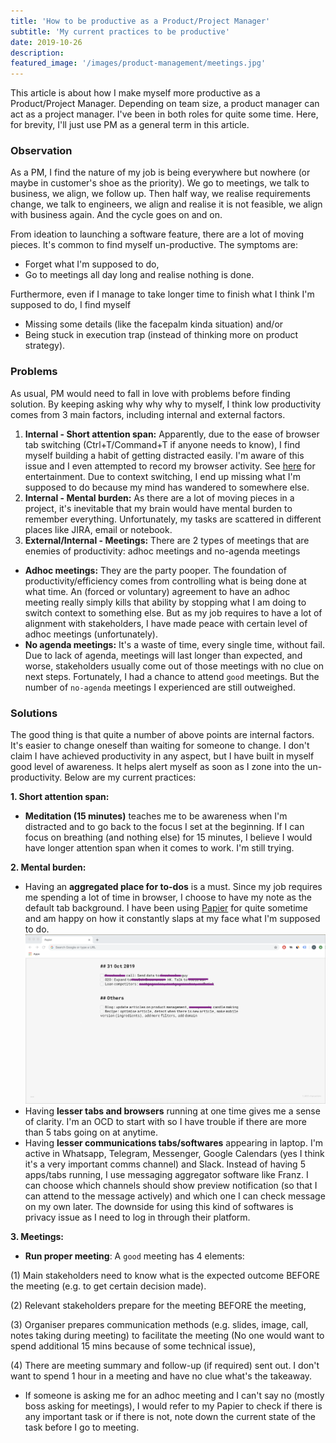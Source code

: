 ```yaml
---
title: 'How to be productive as a Product/Project Manager'
subtitle: 'My current practices to be productive'
date: 2019-10-26
description:
featured_image: '/images/product-management/meetings.jpg'
---
```

This article is about how I make myself more productive as a Product/Project Manager. Depending on team size, a product manager can act as a project manager. I've been in both roles for quite some time. Here, for brevity, I'll just use PM as a general term in this article.

### Observation
As a PM, I find the nature of my job is being everywhere but nowhere (or maybe in customer's shoe as the priority). We go to meetings, we talk to business, we align, we follow up. Then half way, we realise requirements change, we talk to engineers, we align and realise it is not feasible, we align with business again. And the cycle goes on and on.

From ideation to launching a software feature, there are a lot of moving pieces. It's common to find myself un-productive. The symptoms are:
- Forget what I'm supposed to do,
- Go to meetings all day long and realise nothing is done.

Furthermore, even if I manage to take longer time to finish what I think I'm supposed to do, I find myself
- Missing some details (like the facepalm kinda situation) and/or
- Being stuck in execution trap (instead of thinking more on product strategy).

### Problems
As usual, PM would need to fall in love with problems before finding solution. By keeping asking why why why to myself, I think low productivity comes from 3 main factors, including internal and external factors.
1. **Internal - Short attention span:** Apparently, due to the ease of browser tab switching (Ctrl+T/Command+T if anyone needs to know), I find myself building a habit of getting distracted easily. I'm aware of this issue and I even attempted to record my browser activity. See [here]("/product-management/2019-09-19-tracking-extension") for entertainment. Due to context switching, I end up missing what I'm supposed to do because my mind has wandered to somewhere else.
2. **Internal - Mental burden:** As there are a lot of moving pieces in a project, it's inevitable that my brain would have mental burden to remember everything. Unfortunately, my tasks are scattered in different places like JIRA, email or notebook.
3. **External/Internal - Meetings:** There are 2 types of meetings that are enemies of productivity: adhoc meetings and no-agenda meetings
- **Adhoc meetings:** They are the party pooper. The foundation of productivity/efficiency comes from controlling what is being done at what time. An (forced or voluntary) agreement to have an adhoc meeting really simply kills that ability by stopping what I am doing to switch context to something else. But as my job requires to have a lot of alignment with stakeholders, I have made peace with certain level of adhoc meetings (unfortunately).
- **No agenda meetings:** It's a waste of time, every single time, without fail. Due to lack of agenda, meetings will last longer than expected, and worse, stakeholders usually come out of those meetings with no clue on next steps. Fortunately, I had a chance to attend `good` meetings. But the number of `no-agenda` meetings I experienced are still outweighed.

### Solutions
The good thing is that quite a number of above points are internal factors. It's easier to change oneself than waiting for someone to change. I don't claim I have achieved productivity in any aspect, but I have built in myself good level of awareness. It helps alert myself as soon as I zone into the un-productivity. Below are my current practices:

**1. Short attention span:**
- **Meditation (15 minutes)** teaches me to be awareness when I'm distracted and to go back to the focus I set at the beginning. If I can focus on breathing (and nothing else) for 15 minutes, I believe I would have longer attention span when it comes to work. I'm still trying.

**2. Mental burden:**
- Having an **aggregated place for to-dos** is a must. Since my job requires me spending a lot of time in browser, I choose to have my note as the default tab background. I have been using [Papier]("https://chrome.google.com/webstore/detail/papier/hhjeaokafplhjoogdemakihhdhffacia?hl=en") for quite sometime and am happy on how it constantly slaps at my face what I'm supposed to do.
![](/images/product-management/papier-screenshot.png)
- Having **lesser tabs and browsers** running at one time gives me a sense of clarity. I'm an OCD to start with so I have trouble if there are more than 5 tabs going on at anytime.
- Having **lesser communications tabs/softwares** appearing in laptop. I'm active in Whatsapp, Telegram, Messenger, Google Calendars (yes I think it's a very important comms channel) and Slack. Instead of having 5 apps/tabs running, I use messaging aggregator software like Franz. I can choose which channels should show preview notification (so that I can attend to the message actively) and which one I can check message on my own later. The downside for using this kind of softwares is privacy issue as I need to log in through their platform.

**3. Meetings:**
- **Run proper meeting**: A `good` meeting has 4 elements:

(1) Main stakeholders need to know what is the expected outcome BEFORE the meeting (e.g. to get certain decision made).

(2) Relevant stakeholders prepare for the meeting BEFORE the meeting,

(3) Organiser prepares communication methods (e.g. slides, image, call, notes taking during meeting) to facilitate the meeting (No one would want to spend additional 15 mins because of some technical issue),

(4) There are meeting summary and follow-up (if required) sent out. I don't want to spend 1 hour in a meeting and have no clue what's the takeaway.
- If someone is asking me for an adhoc meeting and I can't say no (mostly boss asking for meetings), I would refer to my Papier to check if there is any important task or if there is not, note down the current state of the task before I go to meeting.
